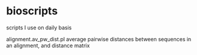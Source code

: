 # bioscripts
scripts I use on daily basis

alignment.av_pw_dist.pl 
average pairwise distances between sequences in an alignment, and distance matrix
